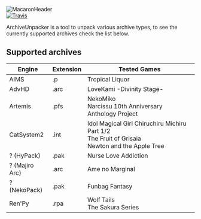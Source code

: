 ![MacaronHeader](https://i.imgur.com/OiFhlqw.png)  
[![Travis](https://img.shields.io/travis/com/Azukee/ArchiveUnpacker.svg)](https://travis-ci.com/Azukee/ArchiveUnpacker)

ArchiveUnpacker is a tool to unpack various archive types, to see the currently supported archives check the list below.

## Supported archives
| Engine         | Extension | Tested Games                                |
|----------------|-----------|---------------------------------------------|
| AIMS           | .p        | Tropical Liquor                             |
| AdvHD          | .arc      | LoveKami -Divinity Stage-                   |
| Artemis        | .pfs      | NekoMiko<br>Narcissu 10th Anniversary Anthology Project|
| CatSystem2     | .int      | Idol Magical Girl Chiruchiru Michiru Part 1/2<br>The Fruit of Grisaia<br>Newton and the Apple Tree
| ? (HyPack)     | .pak      | Nurse Love Addiction                        |
| ? (Majiro Arc) | .arc      | Ame no Marginal                             |
| ? (NekoPack)   | .pak      | Funbag Fantasy                              |
| Ren'Py         | .rpa      | Wolf Tails<br>The Sakura Series                                  |

